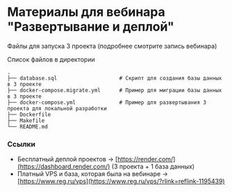 # Материалы для вебинара "Развертывание и деплой"

Файлы для запуска 3 проекта (подробнее смотрите запись вебинара)

Список файлов в директории

```
.
├── database.sql                    # Скрипт для создания базы данных в 3 проекте
├── docker-compose.migrate.yml      # Пример для миграции базы данных в 3 проекте
├── docker-compose.yml              # Пример для развертывания 3 проекта для локальной разработки
├── Dockerfile
├── Makefile
└── README.md

```

### Ссылки
* Бесплатный деплой проектов -> [https://render.com/](https://dashboard.render.com/) (3 проекта + 1 база данных)
* Платный VPS и база, которая была на вебинаре -> [https://www.reg.ru/vps](https://www.reg.ru/vps/?rlink=reflink-1195439)


